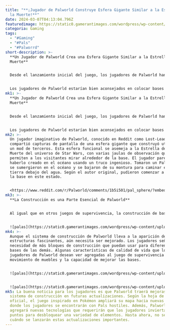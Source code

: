 ```yaml
---
title: "**¡Jugador de Palworld Construye Esfera Gigante Similar a la Estrella de
  la Muerte!**"
date: 2024-03-07T04:13:04.796Z
featuredimage: https://static0.gamerantimages.com/wordpress/wp-content/uploads/2024/03/screenshot-2024-01-21-at-18-13-10.jpg?q=50&fit=contain&w=1140&h=&dpr=1.5
categoria: Gaming
tags:
  - "#Gaming"
  - "#Pals"
  - "#Palworrd"
short-description: >-
  **Un Jugador de Palworld Crea una Esfera Gigante Similar a la Estrella de la
  Muerte**


  Desde el lanzamiento inicial del juego, los jugadores de Palworld han invertido muchas horas en construir sus bases funcionales. Han utilizado el entorno a su favor para establecer casas inexpugnables, lo que ha dejado a los fans cautivados con sus diseños.


  Los jugadores de Palworld estarían bien aconsejados en colocar bases de una sola capa en áreas amplias y abiertas para evitar dolores de cabeza. De lo contrario, tendrán que hacer pisos superpuestos utilizando escaleras, lo cual no funciona bien en algunas situaciones, y más bloques de construcción para aumentar el espacio útil en su propiedad. Una base de varios niveles sin escaleras es posible; sin embargo, probablemente será destruida en un ataque ya que los Pals no podrán salir de los pisos superiores para enfrentar a l
mk1: >-
  **Un Jugador de Palworld Crea una Esfera Gigante Similar a la Estrella de la
  Muerte**


  Desde el lanzamiento inicial del juego, los jugadores de Palworld han invertido muchas horas en construir sus bases funcionales. Han utilizado el entorno a su favor para establecer casas inexpugnables, lo que ha dejado a los fans cautivados con sus diseños.


  Los jugadores de Palworld estarían bien aconsejados en colocar bases de una sola capa en áreas amplias y abiertas para evitar dolores de cabeza. De lo contrario, tendrán que hacer pisos superpuestos utilizando escaleras, lo cual no funciona bien en algunas situaciones, y más bloques de construcción para aumentar el espacio útil en su propiedad. Una base de varios niveles sin escaleras es posible; sin embargo, probablemente será destruida en un ataque ya que los Pals no podrán salir de los pisos superiores para enfrentar a los enemigos. A menudo es sabio hacer que la base sea lo más simple posible para mantener todo, incluidos los Pals, bajo control.
mk2: >-
  Un jugador imaginativo de Palworld, conocido en Reddit como Lost-Lead-7628,
  compartió capturas de pantalla de una esfera gigante que construyó utilizando
  un mod de terceros. Esta esfera funcional se asemeja a la Estrella de la
  Muerte del universo de Star Wars, con varias jaulas de observación que
  permiten a los visitantes mirar alrededor de la base. El jugador parece
  haberlo creado en el océano usando un truco ingenioso. Tomaron un Pal volador,
  se sumergieron en el océano y se bajaron de su montura para caminar en la
  tierra debajo del agua. Según el autor original, pudieron comenzar a construir
  la base en este estado.


  <https://www.reddit.com/r/Palworld/comments/1b5i501/pal_sphere/?embed_host_url=https://gamerant.com/palworld-player-giant-sphere-death-star-build/>
mk3: >-
  **La Construcción es una Parte Esencial de Palworld**


  Al igual que en otros juegos de supervivencia, la construcción de bases es un bucle crucial en Palworld, que requiere que los jugadores recolecten recursos fundamentales dispersos por todo el mundo. La mayor ventaja de tener una casa es la protección contra el clima frío. Si los jugadores quieren configurar bancos de trabajo y criar a sus Pals amigables de manera segura, eventualmente necesitarán una base sólida que los proteja de las criaturas hostiles.


  ![palas](https://static0.gamerantimages.com/wordpress/wp-content/uploads/2024/03/palworld-grizzbolt-with-gun.jpg?q=50&fit=contain&w=750&h=415&dpr=1.5 "palas")
mk4: >-
  Aunque el sistema de construcción de Palworld lleva a la aparición de
  estructuras fascinantes, aún necesita ser mejorado. Los jugadores señalan la
  necesidad de más bloques de construcción que puedan usar para diferenciar sus
  bases de las demás. Algunas características de calidad de vida que los
  jugadores de Palworld desean ver agregadas al juego de supervivencia son el
  movimiento de muebles y la capacidad de mejorar las bases.


  ![palas](https://static0.gamerantimages.com/wordpress/wp-content/uploads/2024/03/palworld-base-bunker-lamball-gun.jpg?q=50&fit=contain&w=750&h=415&dpr=1.5 "palas")


  ![palas](https://static0.gamerantimages.com/wordpress/wp-content/uploads/2024/03/palworld-grizzbolt-with-gun.jpg?q=50&fit=contain&w=750&h=415&dpr=1.5 "palas")
mk5: La buena noticia para los jugadores es que Palworld traerá mejoras a su
  sistema de construcción en futuras actualizaciones. Según la hoja de ruta
  oficial, el juego inspirado en Pokémon ampliará su mapa hacia nuevas islas
  donde los jugadores se encontrarán con Pals hostiles. Además, Palworld
  agregará nuevas tecnologías que requerirán que los jugadores inviertan sus
  puntos para desbloquear una variedad de elementos. Hasta ahora, no se sabe
  cuándo se lanzarán estas actualizaciones importantes.
---
```

